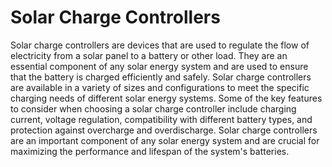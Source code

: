 # Solar Charge Controllers

Solar charge controllers are devices that are used to regulate the flow of electricity from a solar panel to a battery or other load. They are an essential component of any solar energy system and are used to ensure that the battery is charged efficiently and safely. Solar charge controllers are available in a variety of sizes and configurations to meet the specific charging needs of different solar energy systems. Some of the key features to consider when choosing a solar charge controller include charging current, voltage regulation, compatibility with different battery types, and protection against overcharge and overdischarge. Solar charge controllers are an important component of any solar energy system and are crucial for maximizing the performance and lifespan of the system's batteries.

